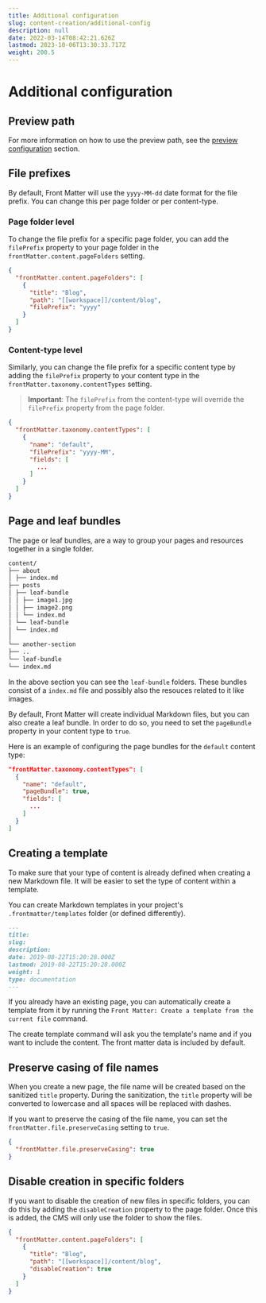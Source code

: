 ```yaml
---
title: Additional configuration
slug: content-creation/additional-config
description: null
date: 2022-03-14T08:42:21.626Z
lastmod: 2023-10-06T13:30:33.717Z
weight: 200.5
---
```

<!-- markdownlint-disable MD013-->
# Additional configuration

## Preview path

For more information on how to use the preview path, see the
[preview configuration](/docs/site-preview#configuration) section.

## File prefixes

By default, Front Matter will use the `yyyy-MM-dd` date format for the file prefix.
You can change this per page folder or per content-type.

### Page folder level

To change the file prefix for a specific page folder, you can add the `filePrefix` property to your
page folder in the `frontMatter.content.pageFolders` setting.

```json
{
  "frontMatter.content.pageFolders": [
    {
      "title": "Blog",
      "path": "[[workspace]]/content/blog",
      "filePrefix": "yyyy"
    }
  ]
}
```

### Content-type level

Similarly, you can change the file prefix for a specific content type by adding the `filePrefix`
property to your content type in the `frontMatter.taxonomy.contentTypes` setting.

> **Important**: The `filePrefix` from the content-type will override the `filePrefix` property from the page folder.

```json
{
  "frontMatter.taxonomy.contentTypes": [
    {
      "name": "default",
      "filePrefix": "yyyy-MM",
      "fields": [
        ...
      ]
    }
  ]
}
```

## Page and leaf bundles

The page or leaf bundles, are a way to group your pages and resources together in a single folder.

```markdown
content/
├── about
│ ├── index.md
├── posts
│ ├── leaf-bundle
│ │ ├── image1.jpg
│ │ ├── image2.png
│ │ └── index.md
│ └── leaf-bundle
│ └── index.md
│
└── another-section
├── ..
└── leaf-bundle
└── index.md
```

In the above section you can see the `leaf-bundle` folders. These bundles consist of a `index.md`
file and possibly also the resouces related to it like images.

By default, Front Matter will create individual Markdown files, but you can also create a leaf
bundle. In order to do so, you need to set the `pageBundle` property in your content type to `true`.

Here is an example of configuring the page bundles for the `default` content type:

```json
"frontMatter.taxonomy.contentTypes": [
  {
    "name": "default",
    "pageBundle": true,
    "fields": [
      ...
    ]
  }
]
```

## Creating a template

To make sure that your type of content is already defined when creating a new Markdown file. It will
be easier to set the type of content within a template.

You can create Markdown templates in your project's `.frontmatter/templates` folder (or defined
differently).

```markdown
---
title:
slug:
description:
date: 2019-08-22T15:20:28.000Z
lastmod: 2019-08-22T15:20:28.000Z
weight: 1
type: documentation
---
```

If you already have an existing page, you can automatically create a template from it by running the
`Front Matter: Create a template from the current file` command.

The create template command will ask you the template's name and if you want to include the content.
The front matter data is included by default.

## Preserve casing of file names

When you create a new page, the file name will be created based on the sanitized `title` property.
During the sanitization, the `title` property will be converted to lowercase and all spaces will be
replaced with dashes.

If you want to preserve the casing of the file name, you can set the
`frontMatter.file.preserveCasing` setting to `true`.

```json
{
  "frontMatter.file.preserveCasing": true
}
```

## Disable creation in specific folders

If you want to disable the creation of new files in specific folders, you can do this by adding the
`disableCreation` property to the page folder. Once this is added, the CMS will only use the folder
to show the files.

```json
{
  "frontMatter.content.pageFolders": [
    {
      "title": "Blog",
      "path": "[[workspace]]/content/blog",
      "disableCreation": true
    }
  ]
}
```
<!-- markdownlint-enable MD013 -->